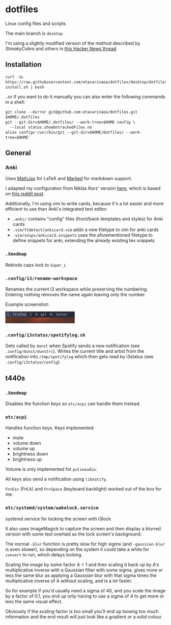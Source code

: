 # dotfiles

Linux config files and scripts

The main branch is `desktop`

I'm using a slightly modified version of the method described by *StreakyCobra*
and others in
[this Hacker News thread](https://news.ycombinator.com/item?id=11070797).

## Installation

```
curl -sL https://raw.githubusercontent.com/etacarinaea/dotfiles/desktop/dotfiles-install.sh | bash
```

..or if you want to do it manually you can also enter the following commands in
a shell:

```
git clone --mirror git@github.com:etacarinaea/dotfiles.git $HOME/.dotfiles
git --git-dir=$HOME/.dotfiles/ --work-tree=$HOME config \
  --local status.showUntrackedFiles no
alias config='/usr/bin/git --git-dir=$HOME/dotfiles/ --work-tree=$HOME'
```

## General

### Anki

Uses [MathJax](https://github.com/mathjax/MathJax) for LaTeX and
[Marked](https://github.com/markedjs/marked) for markdown support.

I adapted my configuration from Niklas Korz' version [here](https://niklaskorz.de/2017/06/studying-mathematics-with-anki-and-mathjax.html),
which is based on [this reddit post](https://www.reddit.com/r/Anki/comments/54c967/how_to_use_mathjax_in_anki_ankidroid_online_and/).

Additionally, I'm using vim to write cards, because it's a lot easier and more
efficient to use than Anki's integrated text editor.

* `.anki/` contains "config" files (front/back templates and styles) for Anki
  cards
* `.vim/ftdetect/ankicard.vim` adds a new filetype to vim for anki cards
* `.vim/snips/ankicard.snippets` uses the aforementioned filetype to define
  snippets for anki, extending the already existing tex snippets

### `.Xmodmap`

Rebinds caps lock to `Super_L`

### `.config/i3/rename-workspace`

Renames the current i3 workspace while preserving the numbering. Entering
nothing removes the name again leaving only the number.

Example screenshot:

![i3bar screenshot](https://raw.githubusercontent.com/etacarinaea/dotfiles/screenshots/i3bar.png)

### `.config/i3status/spotifylog.sh`

Gets called by `dunst` when Spotify sends a new notification (see
`.config/dunst/dunstrc`). Writes the current title and artist from the
notification into `/tmp/spotifylog` which then gets read by i3status (see
`.config/i3status/config`).

## t440s

### `.Xmodmap`

Disables the function keys so `etc/acpi` can handle them instead.

### `etc/acpi`

Handles function keys. Keys implemented:

* mute
* volume down
* volume up
* brightness down
* brightness up

Volume is only implemented for `pulseaudio`.

All keys also send a notification using `libnotify`.

`Fn+Esc` (FnLk) and `Fn+Space` (keyboard backlight) worked out of the box for
me.

### `etc/systemd/system/wakelock.service`

systemd service for locking the screen with i3lock

It also uses ImageMagick to capture the screen and then display a blurred
version with some text overlaid as the lock screen's background.

The normal `-blur` function is pretty slow for high sigma (and `-gaussian-blur`
is even slower), so depending on the system it could take a while for `convert`
to run, which delays locking.

Scaling the image by some factor A < 1 and then scaling it back up by A's
multiplicative inverse with a Gaussian filter with some sigma, gives more or
less the same blur as applying a Gaussian blur with that sigma times the
multiplicative inverse of A without scaling, and is a lot faster.

So for example if you'd usually need a sigma of 40, and you scale the image by a
factor of 0.1, you end up only having to use a sigma of 4 to get more or
less the same visual effect.

Obviously if the scaling factor is too small you'll end up loosing too much
information and the end result will just look like a gradient or a solid colour.


